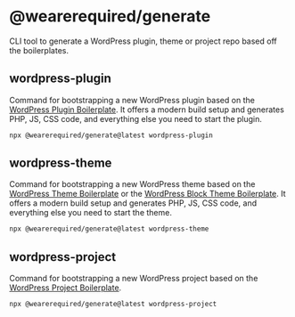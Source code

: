 # @wearerequired/generate

CLI tool to generate a WordPress plugin, theme or project repo based off the boilerplates.

## wordpress-plugin

Command for bootstrapping a new WordPress plugin based on the [WordPress Plugin Boilerplate](https://github.com/wearerequired/wordpress-plugin-boilerplate). It offers a modern build setup and generates PHP, JS, CSS code, and everything else you need to start the plugin.

```bash
npx @wearerequired/generate@latest wordpress-plugin
```

## wordpress-theme

Command for bootstrapping a new WordPress theme based on the [WordPress Theme Boilerplate](https://github.com/wearerequired/wordpress-theme-boilerplate) or the [WordPress Block Theme Boilerplate](https://github.com/wearerequired/wordpress-block-theme-boilerplate). It offers a modern build setup and generates PHP, JS, CSS code, and everything else you need to start the theme.

```bash
npx @wearerequired/generate@latest wordpress-theme
```

## wordpress-project

Command for bootstrapping a new WordPress project based on the [WordPress Project Boilerplate](https://github.com/wearerequired/wordpress-project-boilerplate).

```bash
npx @wearerequired/generate@latest wordpress-project
```
